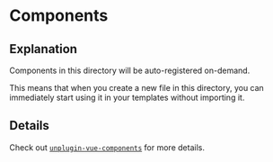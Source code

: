 # Components

## Explanation

Components in this directory will be auto-registered on-demand.

This means that when you create a new file in this directory, you can immediately start using it in your templates without importing it.

## Details

Check out [`unplugin-vue-components`](https://github.com/antfu/unplugin-vue-components) for more details.